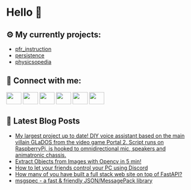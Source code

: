 # Hello 👋

## ⚙️ My currently projects:
- [pfr_instruction](https://github.com/bullbesh/pfr_instruction)
- [persistence](https://github.com/bullbesh/persistence)
- [physicsopedia](https://github.com/bullbesh/physicsopedia)

## 🔎 Connect with me:
[<img height="32" width="40" src="https://cdn.jsdelivr.net/npm/simple-icons@v5/icons/telegram.svg" />](https://t.me/bullbesh)
[<img height="32" width="40" src="https://cdn.jsdelivr.net/npm/simple-icons@v5/icons/vk.svg" />](https://vk.com/bullbesh)
[<img height="32" width="40" src="https://cdn.jsdelivr.net/npm/simple-icons@v5/icons/twitter.svg" />](https://twitter.com/bullbesh1)
[<img height="32" width="40" src="https://cdn.jsdelivr.net/npm/simple-icons@v5/icons/instagram.svg" />](https://www.instagram.com/bullbesh)
[<img height="32" width="40" src="https://cdn.jsdelivr.net/npm/simple-icons@v5/icons/reddit.svg" />](https://www.reddit.com/user/bullbesh)
[<img height="32" width="40" src="https://cdn.jsdelivr.net/npm/simple-icons@v5/icons/youtube.svg" />](https://www.youtube.com/channel/UCtfjRs6uzgq5mfm8S06WTcg)

## 📕 Latest Blog Posts
<!-- BLOG-POST-LIST:START -->
- [My largest project up to date! DIY voice assistant based on the main villain GLaDOS from the video game Portal 2. Script runs on RaspberryPi, is hooked to omnidirectional mic, speakers and animatronic chassis.](https://www.reddit.com/r/Python/comments/spgph5/my_largest_project_up_to_date_diy_voice_assistant/)
- [Extract Objects from Images with Opencv in 5 min!](https://www.reddit.com/r/Python/comments/spfbss/extract_objects_from_images_with_opencv_in_5_min/)
- [How to let your friends control your PC using Discord](https://www.reddit.com/r/Python/comments/spe3yk/how_to_let_your_friends_control_your_pc_using/)
- [How many of you have built a full stack web site on top of FastAPI?](https://www.reddit.com/r/Python/comments/spdwyu/how_many_of_you_have_built_a_full_stack_web_site/)
- [msgspec - a fast &amp; friendly JSON/MessagePack library](https://www.reddit.com/r/Python/comments/spdo1x/msgspec_a_fast_friendly_jsonmessagepack_library/)
<!-- BLOG-POST-LIST:END -->
